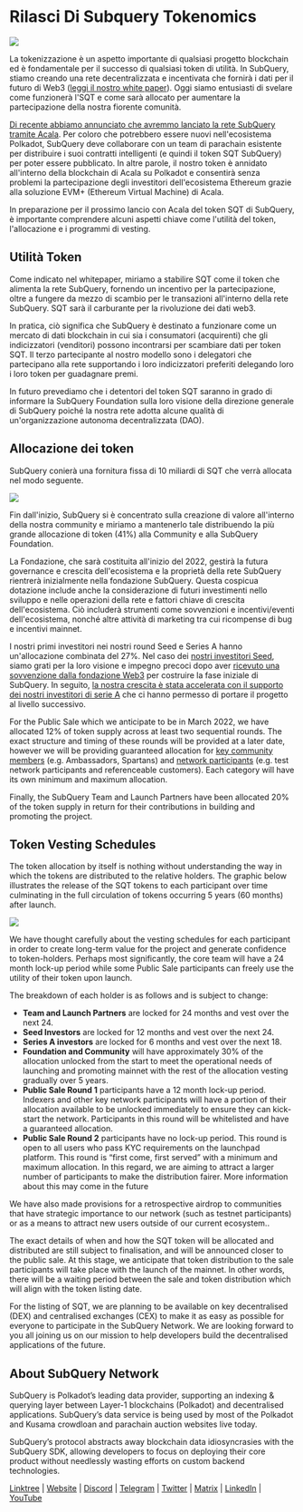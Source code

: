 # Rilasci Di Subquery Tokenomics

![](https://miro.medium.com/max/1400/1*e42FM0TsNgOM3VacoctOzQ.png)

La tokenizzazione è un aspetto importante di qualsiasi progetto blockchain ed è fondamentale per il successo di qualsiasi token di utilità. In SubQuery, stiamo creando una rete decentralizzata e incentivata che fornirà i dati per il futuro di Web3 ([leggi il nostro white paper](https://static.subquery.network/whitepaper.pdf)). Oggi siamo entusiasti di svelare come funzionerà l'SQT e come sarà allocato per aumentare la partecipazione della nostra fiorente comunità.

[Di recente abbiamo annunciato che avremmo lanciato la rete SubQuery tramite Acala](https://subquery.medium.com/the-subquery-network-to-launch-on-acala-decentralising-polkadots-leading-data-indexing-service-8203d686128e). Per coloro che potrebbero essere nuovi nell'ecosistema Polkadot, SubQuery deve collaborare con un team di parachain esistente per distribuire i suoi contratti intelligenti (e quindi il token SQT SubQuery) per poter essere pubblicato. In altre parole, il nostro token è annidato all'interno della blockchain di Acala su Polkadot e consentirà senza problemi la partecipazione degli investitori dell'ecosistema Ethereum grazie alla soluzione EVM+ (Ethereum Virtual Machine) di Acala.

In preparazione per il prossimo lancio con Acala del token SQT di SubQuery, è importante comprendere alcuni aspetti chiave come l'utilità del token, l'allocazione e i programmi di vesting.

## Utilità Token

Come indicato nel whitepaper, miriamo a stabilire SQT come il token che alimenta la rete SubQuery, fornendo un incentivo per la partecipazione, oltre a fungere da mezzo di scambio per le transazioni all'interno della rete SubQuery. SQT sarà il carburante per la rivoluzione dei dati web3.

In pratica, ciò significa che SubQuery è destinato a funzionare come un mercato di dati blockchain in cui sia i consumatori (acquirenti) che gli indicizzatori (venditori) possono incontrarsi per scambiare dati per token SQT. Il terzo partecipante al nostro modello sono i delegatori che partecipano alla rete supportando i loro indicizzatori preferiti delegando loro i loro token per guadagnare premi.

In futuro prevediamo che i detentori del token SQT saranno in grado di informare la SubQuery Foundation sulla loro visione della direzione generale di SubQuery poiché la nostra rete adotta alcune qualità di un'organizzazione autonoma decentralizzata (DAO).

## Allocazione dei token

SubQuery conierà una fornitura fissa di 10 miliardi di SQT che verrà allocata nel modo seguente.

![](https://miro.medium.com/max/1400/0*eG2TM3J0NZDaT14m)

Fin dall'inizio, SubQuery si è concentrato sulla creazione di valore all'interno della nostra community e miriamo a mantenerlo tale distribuendo la più grande allocazione di token (41%) alla Community e alla SubQuery Foundation.

La Fondazione, che sarà costituita all'inizio del 2022, gestirà la futura governance e crescita dell'ecosistema e la proprietà della rete SubQuery rientrerà inizialmente nella fondazione SubQuery. Questa cospicua dotazione include anche la considerazione di futuri investimenti nello sviluppo e nelle operazioni della rete e fattori chiave di crescita dell'ecosistema. Ciò includerà strumenti come sovvenzioni e incentivi/eventi dell'ecosistema, nonché altre attività di marketing tra cui ricompense di bug e incentivi mainnet.

I nostri primi investitori nei nostri round Seed e Series A hanno un'allocazione combinata del 27%. Nel caso dei [nostri investitori Seed](https://subquery.medium.com/subquery-raises-1-8m-seed-round-for-future-expansion-3348c1f2a931), siamo grati per la loro visione e impegno precoci dopo aver [ricevuto una sovvenzione dalla fondazione Web3](https://subquery.medium.com/subquery-delivers-its-open-source-sdk-following-a-web3-foundation-grant-20da26ae87f) per costruire la fase iniziale di SubQuery. In seguito, [la nostra crescita è stata accelerata con il supporto dei nostri investitori di serie A](https://subquery.medium.com/series-a-1abed6c1c2af) che ci hanno permesso di portare il progetto al livello successivo.

For the Public Sale which we anticipate to be in March 2022, we have allocated 12% of token supply across at least two sequential rounds. The exact structure and timing of these rounds will be provided at a later date, however we will be providing guaranteed allocation for [key community members](https://subquery.medium.com/introducing-the-subquery-ambassador-program-aa82613ab804) (e.g. Ambassadors, Spartans) and [network participants](https://subquery.medium.com/subquery-extends-invitation-to-indexing-community-348fb2f589e1) (e.g. test network participants and referenceable customers). Each category will have its own minimum and maximum allocation.

Finally, the SubQuery Team and Launch Partners have been allocated 20% of the token supply in return for their contributions in building and promoting the project.

## Token Vesting Schedules

The token allocation by itself is nothing without understanding the way in which the tokens are distributed to the relative holders. The graphic below illustrates the release of the SQT tokens to each participant over time culminating in the full circulation of tokens occurring 5 years (60 months) after launch.

![](https://miro.medium.com/max/1400/0*mfIBkH4SjFZgGuIq)

We have thought carefully about the vesting schedules for each participant in order to create long-term value for the project and generate confidence to token-holders. Perhaps most significantly, the core team will have a 24 month lock-up period while some Public Sale participants can freely use the utility of their token upon launch.

The breakdown of each holder is as follows and is subject to change:

-  **Team and Launch Partners** are locked for 24 months and vest over the next 24.
-  **Seed Investors** are locked for 12 months and vest over the next 24.
-  **Series A investors** are locked for 6 months and vest over the next 18.
-  **Foundation and Community** will have approximately 30% of the allocation unlocked from the start to meet the operational needs of launching and promoting mainnet with the rest of the allocation vesting gradually over 5 years.
-  **Public Sale Round 1** participants have a 12 month lock-up period. Indexers and other key network participants will have a portion of their allocation available to be unlocked immediately to ensure they can kick-start the network. Participants in this round will be whitelisted and have a guaranteed allocation.
-  **Public Sale Round 2** participants have no lock-up period. This round is open to all users who pass KYC requirements on the launchpad platform. This round is “first come, first served” with a minimum and maximum allocation. In this regard, we are aiming to attract a larger number of participants to make the distribution fairer. More information about this may come in the future

We have also made provisions for a retrospective airdrop to communities that have strategic importance to our network (such as testnet participants) or as a means to attract new users outside of our current ecosystem..

The exact details of when and how the SQT token will be allocated and distributed are still subject to finalisation, and will be announced closer to the public sale. At this stage, we anticipate that token distribution to the sale participants will take place with the launch of the mainnet. In other words, there will be a waiting period between the sale and token distribution which will align with the token listing date.

For the listing of SQT, we are planning to be available on key decentralised (DEX) and centralised exchanges (CEX) to make it as easy as possible for everyone to participate in the SubQuery Network. We are looking forward to you all joining us on our mission to help developers build the decentralised applications of the future.

## About SubQuery Network

SubQuery is Polkadot’s leading data provider, supporting an indexing & querying layer between Layer-1 blockchains (Polkadot) and decentralised applications. SubQuery’s data service is being used by most of the Polkadot and Kusama crowdloan and parachain auction websites live today.

SubQuery’s protocol abstracts away blockchain data idiosyncrasies with the SubQuery SDK, allowing developers to focus on deploying their core product without needlessly wasting efforts on custom backend technologies.

​​​​[Linktree](https://linktr.ee/subquerynetwork) | [Website](https://subquery.network/) | [Discord](https://discord.com/invite/78zg8aBSMG) | [Telegram](https://t.me/subquerynetwork) | [Twitter](https://twitter.com/subquerynetwork) | [Matrix](https://matrix.to/#/#subquery:matrix.org) | [LinkedIn](https://www.linkedin.com/company/subquery) | [YouTube](https://www.youtube.com/channel/UCi1a6NUUjegcLHDFLr7CqLw)
